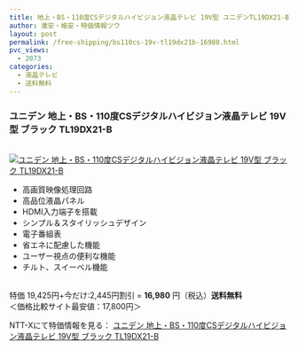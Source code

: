```yaml
---
title: 地上・BS・110度CSデジタルハイビジョン液晶テレビ 19V型 ユニデンTL19DX21-B 特価16980円！送料無料！
author: 激安・格安・特価情報ツウ
layout: post
permalink: /free-shipping/bs110cs-19v-tl19dx21b-16980.html
pvc_views:
  - 2073
categories:
  - 液晶テレビ
  - 送料無料
---
```

### ユニデン 地上・BS・110度CSデジタルハイビジョン液晶テレビ 19V型 ブラック TL19DX21-B

<div class="img-bg2 img_L">
  <a href="http://px.a8.net/svt/ejp?a8mat=ZYP6S+8IMA3E+S1Q+BWGDT&#038;a8ejpredirect=http://nttxstore.jp/_II_Y213664653" target="_blank"><br /> <img border="0" alt="ユニデン 地上・BS・110度CSデジタルハイビジョン液晶テレビ 19V型 ブラック TL19DX21-B" src="http://i1.wp.com/image.nttxstore.jp/l2_images/Y/Y2/Y213664653.jpg?w=120" data-recalc-dims="1" /></a>
</div>

<!--more-->

  * 高画質映像処理回路
  * 高品位液晶パネル
  * HDMI入力端子を搭載
  * シンプル＆スタイリッシュデザイン
  * 電子番組表
  * 省エネに配慮した機能
  * ユーザー視点の便利な機能
  * チルト、スイーベル機能

<br clear="all" />特価 19,425円+今だけ:2,445円割引 = <span class="tokka-price"><strong>16,980</strong></span> 円（税込）**送料無料**  
＜価格比較サイト最安値：17,800円＞  
  
NTT-Xにて特価情報を見る： <span class="fs150p"><a href="http://px.a8.net/svt/ejp?a8mat=ZYP6S+8IMA3E+S1Q+BWGDT&#038;a8ejpredirect=http://nttxstore.jp/_II_Y213664653" target="_blank">ユニデン 地上・BS・110度CSデジタルハイビジョン液晶テレビ 19V型 ブラック TL19DX21-B</a></span>